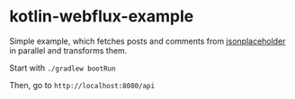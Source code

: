 # kotlin-webflux-example

Simple example, which fetches posts and comments from [jsonplaceholder](http://jsonplaceholder.typicode.com/) in parallel and transforms them.

Start with `./gradlew bootRun`

Then, go to `http://localhost:8080/api`
